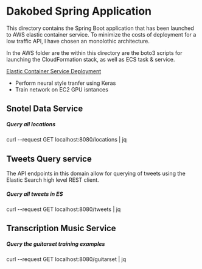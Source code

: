 # Dakobed Spring Application

This directory contains the Spring Boot application that has been launched to AWS elastic container service.  To minimize 
the costs of deployment for a low traffic API, I have chosen an monolothic architecture.  

In the AWS folder are the within this directory are the boto3 scripts for launching the CloudFormation stack, as well
as ECS task & service.  


  
[Elastic Container Service Deployment](dakobed-aws/README.MD)
- Perform neural style tranfer using Keras
- Train network on EC2 GPU isntances
  
## Snotel Data Service

##### Query all locations
curl --request GET localhost:8080/locations | jq


## Tweets Query service
The API endpoints in this domain allow for querying of tweets using the Elastic Search high level REST client. 

##### Query all tweets in ES
curl --request GET localhost:8080/tweets | jq

## Transcription Music Service

##### Query the guitarset training examples 
curl --request GET localhost:8080/guitarset | jq


